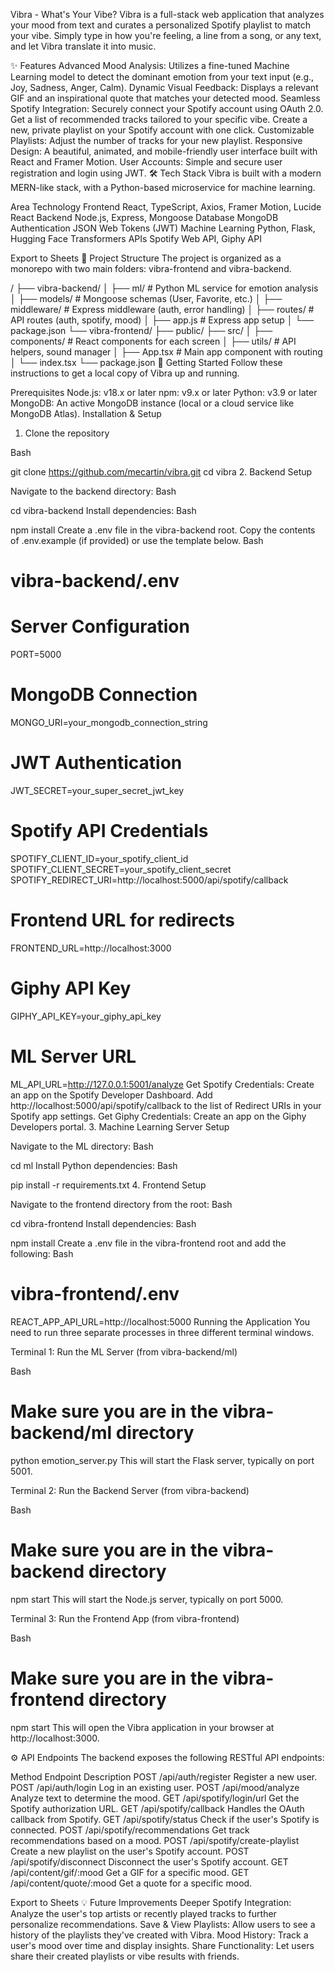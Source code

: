 Vibra - What's Your Vibe?
Vibra is a full-stack web application that analyzes your mood from text and curates a personalized Spotify playlist to match your vibe. Simply type in how you're feeling, a line from a song, or any text, and let Vibra translate it into music.

✨ Features
Advanced Mood Analysis: Utilizes a fine-tuned Machine Learning model to detect the dominant emotion from your text input (e.g., Joy, Sadness, Anger, Calm).
Dynamic Visual Feedback: Displays a relevant GIF and an inspirational quote that matches your detected mood.
Seamless Spotify Integration:
Securely connect your Spotify account using OAuth 2.0.
Get a list of recommended tracks tailored to your specific vibe.
Create a new, private playlist on your Spotify account with one click.
Customizable Playlists: Adjust the number of tracks for your new playlist.
Responsive Design: A beautiful, animated, and mobile-friendly user interface built with React and Framer Motion.
User Accounts: Simple and secure user registration and login using JWT.
🛠 Tech Stack
Vibra is built with a modern MERN-like stack, with a Python-based microservice for machine learning.

Area	Technology
Frontend	React, TypeScript, Axios, Framer Motion, Lucide React
Backend	Node.js, Express, Mongoose
Database	MongoDB
Authentication	JSON Web Tokens (JWT)
Machine Learning	Python, Flask, Hugging Face Transformers
APIs	Spotify Web API, Giphy API

Export to Sheets
📂 Project Structure
The project is organized as a monorepo with two main folders: vibra-frontend and vibra-backend.

/
├── vibra-backend/
│   ├── ml/                 # Python ML service for emotion analysis
│   ├── models/             # Mongoose schemas (User, Favorite, etc.)
│   ├── middleware/         # Express middleware (auth, error handling)
│   ├── routes/             # API routes (auth, spotify, mood)
│   ├── app.js              # Express app setup
│   └── package.json
└── vibra-frontend/
    ├── public/
    ├── src/
    │   ├── components/     # React components for each screen
    │   ├── utils/          # API helpers, sound manager
    │   ├── App.tsx         # Main app component with routing
    │   └── index.tsx
    └── package.json
🚀 Getting Started
Follow these instructions to get a local copy of Vibra up and running.

Prerequisites
Node.js: v18.x or later
npm: v9.x or later
Python: v3.9 or later
MongoDB: An active MongoDB instance (local or a cloud service like MongoDB Atlas).
Installation & Setup
1. Clone the repository

Bash

git clone https://github.com/mecartin/vibra.git
cd vibra
2. Backend Setup

Navigate to the backend directory:
Bash

cd vibra-backend
Install dependencies:
Bash

npm install
Create a .env file in the vibra-backend root. Copy the contents of .env.example (if provided) or use the template below.
Bash

# vibra-backend/.env

# Server Configuration
PORT=5000

# MongoDB Connection
MONGO_URI=your_mongodb_connection_string

# JWT Authentication
JWT_SECRET=your_super_secret_jwt_key

# Spotify API Credentials
SPOTIFY_CLIENT_ID=your_spotify_client_id
SPOTIFY_CLIENT_SECRET=your_spotify_client_secret
SPOTIFY_REDIRECT_URI=http://localhost:5000/api/spotify/callback

# Frontend URL for redirects
FRONTEND_URL=http://localhost:3000

# Giphy API Key
GIPHY_API_KEY=your_giphy_api_key

# ML Server URL
ML_API_URL=http://127.0.0.1:5001/analyze
Get Spotify Credentials: Create an app on the Spotify Developer Dashboard. Add http://localhost:5000/api/spotify/callback to the list of Redirect URIs in your Spotify app settings.
Get Giphy Credentials: Create an app on the Giphy Developers portal.
3. Machine Learning Server Setup

Navigate to the ML directory:
Bash

cd ml
Install Python dependencies:
Bash

pip install -r requirements.txt
4. Frontend Setup

Navigate to the frontend directory from the root:
Bash

cd vibra-frontend
Install dependencies:
Bash

npm install
Create a .env file in the vibra-frontend root and add the following:
Bash

# vibra-frontend/.env
REACT_APP_API_URL=http://localhost:5000
Running the Application
You need to run three separate processes in three different terminal windows.

Terminal 1: Run the ML Server (from vibra-backend/ml)

Bash

# Make sure you are in the vibra-backend/ml directory
python emotion_server.py
This will start the Flask server, typically on port 5001.

Terminal 2: Run the Backend Server (from vibra-backend)

Bash

# Make sure you are in the vibra-backend directory
npm start
This will start the Node.js server, typically on port 5000.

Terminal 3: Run the Frontend App (from vibra-frontend)

Bash

# Make sure you are in the vibra-frontend directory
npm start
This will open the Vibra application in your browser at http://localhost:3000.

⚙️ API Endpoints
The backend exposes the following RESTful API endpoints:

Method	Endpoint	Description
POST	/api/auth/register	Register a new user.
POST	/api/auth/login	Log in an existing user.
POST	/api/mood/analyze	Analyze text to determine the mood.
GET	/api/spotify/login/url	Get the Spotify authorization URL.
GET	/api/spotify/callback	Handles the OAuth callback from Spotify.
GET	/api/spotify/status	Check if the user's Spotify is connected.
POST	/api/spotify/recommendations	Get track recommendations based on a mood.
POST	/api/spotify/create-playlist	Create a new playlist on the user's Spotify account.
POST	/api/spotify/disconnect	Disconnect the user's Spotify account.
GET	/api/content/gif/:mood	Get a GIF for a specific mood.
GET	/api/content/quote/:mood	Get a quote for a specific mood.

Export to Sheets
💡 Future Improvements
Deeper Spotify Integration: Analyze the user's top artists or recently played tracks to further personalize recommendations.
Save & View Playlists: Allow users to see a history of the playlists they've created with Vibra.
Mood History: Track a user's mood over time and display insights.
Share Functionality: Let users share their created playlists or vibe results with friends.
